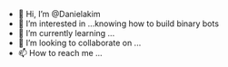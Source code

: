 - 👋 Hi, I’m @Danielakim
- 👀 I’m interested in ...knowing how to build binary bots
- 🌱 I’m currently learning ...
- 💞️ I’m looking to collaborate on ...
- 📫 How to reach me ...

<!---
Danielakim/Danielakim is a ✨ special ✨ repository because its `README.md` (this file) appears on your GitHub profile.
You can click the Preview link to take a look at your changes.
--->
